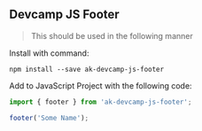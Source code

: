 ## Devcamp JS Footer

> This should be used in the following manner 

Install with command:

```
npm install --save ak-devcamp-js-footer
```

Add to JavaScript Project with the following code:

```javascript
import { footer } from 'ak-devcamp-js-footer';

footer('Some Name');
```